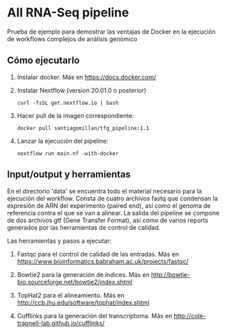AII RNA-Seq pipeline
======================

Prueba de ejemplo para demostrar las ventajas de Docker
en la ejecución de workflows complejos de análisis genómico

Cómo ejecutarlo
----------------

1) Instalar docker. Más en https://docs.docker.com/

2) Instalar Nextflow (version 20.01.0 o posterior)

    `curl -fsSL get.nextflow.io | bash`

3) Hacer pull de la imagen correspondiente: 

    `docker pull santiagomillan/tfg_pipeline:1.1`


4) Lanzar la ejecución del pipeline: 

    `nextflow run main.nf -with-docker` 
    
Input/output y herramientas
----------------
En el directorio 'data' se encuentra todo el material necesario 
para la ejecución del workflow. Consta de cuatro archivos fastq
que condensan la expresión de ARN del experimento (paired end), así
como el genoma de referencia contra el que se van a alinear.
La salida del pipeline se compone de dos archivos gtf (Gene Transfer
Format), así como de varios reports generados por las herramientas
de control de calidad.

Las herramientas y pasos a ejecutar:

1) Fastqc para el control de calidad de las entradas. Más en https://www.bioinformatics.babraham.ac.uk/projects/fastqc/

2) Bowtie2 para la generación de índices. Más en http://bowtie-bio.sourceforge.net/bowtie2/index.shtml

3) TopHat2 para el alineamiento. Más en http://ccb.jhu.edu/software/tophat/index.shtml 

4) Cufflinks para la generación del transcriptoma. Más en http://cole-trapnell-lab.github.io/cufflinks/
